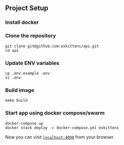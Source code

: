 ## Project Setup

### Install docker
### Clone the repository
```shell
git clone git@github.com:exkittens/api.git
cd api
```
### Update ENV variables
```shell
cp .env.example .env
vi .env
```
### Build image
```shell
make build
```
### Start app using docker compose/swarm
```shell
docker-compose up
docker stack deploy -c docker-compose.yml exkittens
```

Now you can visit [`localhost:4000`](http://localhost:4000) from your browser.
